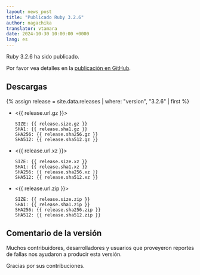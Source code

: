 ```yaml
---
layout: news_post
title: "Publicado Ruby 3.2.6"
author: nagachika
translator: vtamara
date: 2024-10-30 10:00:00 +0000
lang: es
---
```


Ruby 3.2.6 ha sido publicado.

Por favor vea detalles en la [publicación en GitHub](https://github.com/ruby/ruby/releases/tag/v3_2_6).

## Descargas

{% assign release = site.data.releases | where: "version", "3.2.6" | first %}

* <{{ release.url.gz }}>

      SIZE: {{ release.size.gz }}
      SHA1: {{ release.sha1.gz }}
      SHA256: {{ release.sha256.gz }}
      SHA512: {{ release.sha512.gz }}

* <{{ release.url.xz }}>

      SIZE: {{ release.size.xz }}
      SHA1: {{ release.sha1.xz }}
      SHA256: {{ release.sha256.xz }}
      SHA512: {{ release.sha512.xz }}

* <{{ release.url.zip }}>

      SIZE: {{ release.size.zip }}
      SHA1: {{ release.sha1.zip }}
      SHA256: {{ release.sha256.zip }}
      SHA512: {{ release.sha512.zip }}

## Comentario de la versión

Muchos contribuidores, desarrolladores y usuarios que proveyeron reportes de
fallas nos ayudaron a producir esta versión.

Gracias por sus contribuciones.
